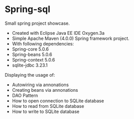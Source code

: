 # Spring-sql
Small spring project showcase.

 * Created with Eclipse Java EE IDE Oxygen.3a
 * Simple Apache Maven (4.0.0)  Spring framework project.
 * With following dependencies:
 * Spring-core 5.0.6
 * Spring-beans 5.0.6
 * Spring-context 5.0.6
 * sqlite-jdbc 3.23.1
 
 Displaying the usage of:
 
 * Autowiring via annonations
 * Creating beans via annonations
 * DAO Pattern
 * How to open connection to SQLite database
 * How to read from SQLite database
 * How to write to SQLite database
